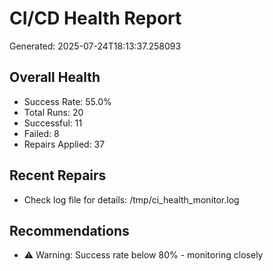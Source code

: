 # CI/CD Health Report

Generated: 2025-07-24T18:13:37.258093

## Overall Health
- Success Rate: 55.0%
- Total Runs: 20
- Successful: 11
- Failed: 8
- Repairs Applied: 37

## Recent Repairs
- Check log file for details: /tmp/ci_health_monitor.log

## Recommendations
- ⚠️ Warning: Success rate below 80% - monitoring closely
